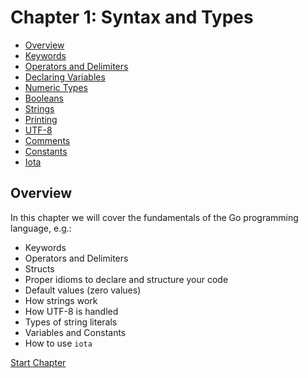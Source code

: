 # Chapter 1: Syntax and Types

- [Overview](#overview)
- [Keywords](01-keywords.md)
- [Operators and Delimiters](02-operators-and-delimiters.md)
- [Declaring Variables](03-declaring-variables.md)
- [Numeric Types](04-numeric-types.md)
- [Booleans](05-booleans.md)
- [Strings](06-strings.md)
- [Printing](07-printing.md)
- [UTF-8](08-utf-8.md)
- [Comments](09-comments.md) 
- [Constants](10-constants.md)
- [Iota](11-iota.md)

## Overview

In this chapter we will cover the fundamentals of the Go programming language, e.g.:

- Keywords
- Operators and Delimiters
- Structs
- Proper idioms to declare and structure your code
- Default values (zero values)
- How strings work
- How UTF-8 is handled
- Types of string literals
- Variables and Constants
- How to use `iota`

[Start Chapter](01-keywords.md)
